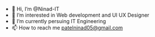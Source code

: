 - 👋 Hi, I’m @Ninad-IT
- 👀 I’m interested in Web development and UI UX Designer
- 🌱 I’m currently persuing IT Engineering
- 📫 How to reach me patelninad05@gmail.com

<!---
Ninad-IT/Ninad-IT is a ✨ special ✨ repository because its `README.md` (this file) appears on your GitHub profile.
You can click the Preview link to take a look at your changes.
--->
